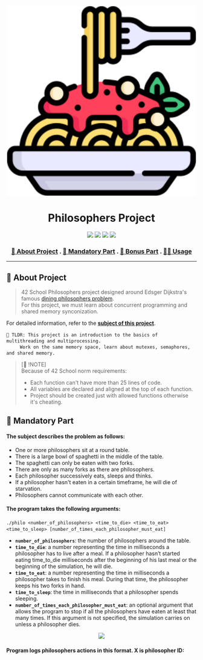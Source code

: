 <div align="center">
  <!-- Project Image -->
  <img src="README_files/logo.png" alt="Dining Philosophers" width="500"/>
  
  <!-- Project Title -->
  <h1>Philosophers Project</h1>

  <!-- Badges -->
  <p>
    <img src="https://img.shields.io/badge/score-108%20%2F%20100-success?style=for-the-badge" />
    <img src="https://img.shields.io/github/repo-size/ybounite/Philosophers?style=for-the-badge&logo=github" />
    <img src="https://img.shields.io/github/languages/count/ybounite/Philosophers?style=for-the-badge" />
    <img src="https://img.shields.io/github/last-commit/ybounite/Philosophers?style=for-the-badge" />
  </p>

  <h3>
    <a href="#-about-project">📜 About Project</a> .
    <a href="#-mandatory-part">🔷 Mandatory Part</a> .
    <a href="#-bonus-part">🌟 Bonus Part</a> .
    <a href="#usage">👨‍💻 Usage</a>
  </h3>
</div>


---
  ## 📜 About Project
>42 School Philosophers project designed around Edsger Dijkstra's famous [dining philosophers problem](https://en.wikipedia.org/wiki/Dining_philosophers_problem). \
> For this project, we must learn about concurrent programming and shared memory synconization.


For detailed information, refer to the [**subject of this project**](README_files/philo_subject.pdf).

	🚀 TLDR: This project is an introduction to the basics of multithreading and multiprocessing.
    	 Work on the same memory space, learn about mutexes, semaphores, and shared memory.
> [🚨 ​!NOTE] \
> Because of 42 School norm requirements:
> * Each function can't have more than 25 lines of code.
> * All variables are declared and aligned at the top of each function.
> * Project should be created just with allowed functions otherwise it's cheating.

## 🔷 Mandatory Part

#### The subject describes the problem as follows:

* One or more philosophers sit at a round table.
* There is a large bowl of spaghetti in the middle of the table.
* The spaghetti can only be eaten with two forks.
* There are only as many forks as there are philosophers.
* Each philosopher successively eats, sleeps and thinks.
* If a philosopher hasn't eaten in a certain timeframe, he will die of starvation.
* Philosophers cannot communicate with each other.


#### The program takes the following arguments:

`./philo <number_of_philosophers> <time_to_die> <time_to_eat> <time_to_sleep>
[number_of_times_each_philosopher_must_eat]`

* **```number_of_philosophers```**: the number of philosophers around the table.
* **```time_to_die```**: a number representing the time in milliseconds a philosopher has to live after a meal. If a philosopher hasn’t started eating time_to_die milliseconds after the beginning of his last meal or the beginning of the simulation, he will die.
* **```time_to_eat```**: a number representing the time in milliseconds a philosopher takes to finish his meal. During that time, the philosopher keeps his two forks in hand.
* **```time_to_sleep```**: the time in milliseconds that a philosopher spends sleeping.
* **```number_of_times_each_philosopher_must_eat```**: an optional argument that allows the program to stop if all the philosophers have eaten at least that many times. If this argument is not specified, the simulation carries on unless a philosopher dies.

<p align="center">
    <img src="https://github.com/user-attachments/assets/7783cfa4-fd5e-4024-94c2-686b14f92875">
</p>

#### Program logs philosophers actions in this format. X is philosopher ID:

```

```